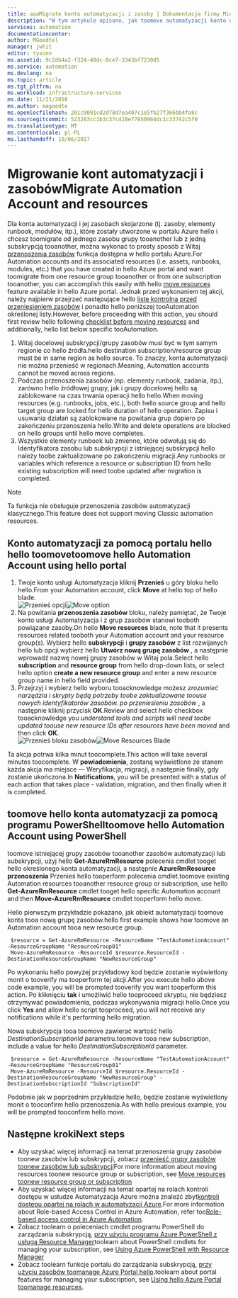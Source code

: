 ```yaml
---
title: aaaMigrate konto automatyzacji i zasoby | Dokumentacja firmy Microsoft
description: "W tym artykule opisano, jak toomove automatyzacji konto usługi Automatyzacja Azure i powiązanych zasobów z tooanother jedną subskrypcję."
services: automation
documentationcenter: 
author: MGoedtel
manager: jwhit
editor: tysonn
ms.assetid: 9c2db4a2-f324-48dc-8ce7-3343bf7230d5
ms.service: automation
ms.devlang: na
ms.topic: article
ms.tgt_pltfrm: na
ms.workload: infrastructure-services
ms.date: 11/21/2016
ms.author: magoedte
ms.openlocfilehash: 201c9091cd2d78d7ea407c1e5fb27f366bb4fa8c
ms.sourcegitcommit: 523283cc1b3c37c428e77850964dc1c33742c5f0
ms.translationtype: MT
ms.contentlocale: pl-PL
ms.lasthandoff: 10/06/2017
---
```

# <a name="migrate-automation-account-and-resources"></a><span data-ttu-id="8265c-103">Migrowanie kont automatyzacji i zasobów</span><span class="sxs-lookup"><span data-stu-id="8265c-103">Migrate Automation Account and resources</span></span>
<span data-ttu-id="8265c-104">Dla konta automatyzacji i jej zasobach skojarzone (tj. zasoby, elementy runbook, modułów, itp.), które zostały utworzone w portalu Azure hello i chcesz toomigrate od jednego zasobu grupy tooanother lub z jedną subskrypcją tooanother, można wykonać to prosty sposób z Witaj [przenoszenia zasobów](../azure-resource-manager/resource-group-move-resources.md) funkcja dostępna w hello portalu Azure.</span><span class="sxs-lookup"><span data-stu-id="8265c-104">For Automation accounts and its associated resources (i.e. assets, runbooks, modules, etc.) that you have created in hello Azure portal and want toomigrate from one resource group tooanother or from one subscription tooanother, you can accomplish this easily with hello [move resources](../azure-resource-manager/resource-group-move-resources.md) feature available in hello Azure portal.</span></span> <span data-ttu-id="8265c-105">Jednak przed wykonaniem tej akcji, należy najpierw przejrzeć następujące hello [listę kontrolną przed przeniesieniem zasobów](../azure-resource-manager/resource-group-move-resources.md#checklist-before-moving-resources) i ponadto hello poniższej tooAutomation określonej listy.</span><span class="sxs-lookup"><span data-stu-id="8265c-105">However, before proceeding with this action, you should first review hello following [checklist before moving resources](../azure-resource-manager/resource-group-move-resources.md#checklist-before-moving-resources) and additionally, hello list below specific tooAutomation.</span></span>   

1. <span data-ttu-id="8265c-106">Witaj docelowej subskrypcji/grupy zasobów musi być w tym samym regionie co hello źródła.</span><span class="sxs-lookup"><span data-stu-id="8265c-106">hello destination subscription/resource group must be in same region as hello source.</span></span>  <span data-ttu-id="8265c-107">To znaczy, konta automatyzacji nie można przenieść w regionach.</span><span class="sxs-lookup"><span data-stu-id="8265c-107">Meaning, Automation accounts cannot be moved across regions.</span></span>
2. <span data-ttu-id="8265c-108">Podczas przenoszenia zasobów (np. elementy runbook, zadania, itp.), zarówno hello źródłowej grupy, jak i grupy docelowej hello są zablokowane na czas trwania operacji hello hello.</span><span class="sxs-lookup"><span data-stu-id="8265c-108">When moving resources (e.g. runbooks, jobs, etc.), both hello source group and hello target group are locked for hello duration of hello operation.</span></span> <span data-ttu-id="8265c-109">Zapisu i usuwania działań są zablokowane na powitania grup dopiero po zakończeniu przenoszenia hello.</span><span class="sxs-lookup"><span data-stu-id="8265c-109">Write and delete operations are blocked on hello groups until hello move completes.</span></span>  
3. <span data-ttu-id="8265c-110">Wszystkie elementy runbook lub zmienne, które odwołują się do Identyfikatora zasobu lub subskrypcji z istniejącej subskrypcji hello należy toobe zaktualizowane po zakończeniu migracji.</span><span class="sxs-lookup"><span data-stu-id="8265c-110">Any runbooks or variables which reference a resource or subscription ID from hello existing subscription will need toobe updated after migration is completed.</span></span>   

> [!NOTE]
> <span data-ttu-id="8265c-111">Ta funkcja nie obsługuje przenoszenia zasobów automatyzacji klasycznego.</span><span class="sxs-lookup"><span data-stu-id="8265c-111">This feature does not support moving Classic automation resources.</span></span>
>
>

## <a name="toomove-hello-automation-account-using-hello-portal"></a><span data-ttu-id="8265c-112">Konto automatyzacji za pomocą portalu hello hello toomove</span><span class="sxs-lookup"><span data-stu-id="8265c-112">toomove hello Automation Account using hello portal</span></span>
1. <span data-ttu-id="8265c-113">Twoje konto usługi Automatyzacja kliknij **Przenieś** u góry bloku hello hello.</span><span class="sxs-lookup"><span data-stu-id="8265c-113">From your Automation account, click **Move** at hello top of hello blade.</span></span><br> <span data-ttu-id="8265c-114">![Przenieś opcji](media/automation-migrate-account-subscription/automation-menu-move.png)</span><span class="sxs-lookup"><span data-stu-id="8265c-114">![Move option](media/automation-migrate-account-subscription/automation-menu-move.png)</span></span><br>
2. <span data-ttu-id="8265c-115">Na powitania **przenoszenia zasobów** bloku, należy pamiętać, że Twoje konto usługi Automatyzacja i z grup zasobów stanowi tooboth powiązane zasoby.</span><span class="sxs-lookup"><span data-stu-id="8265c-115">On hello **Move resources** blade, note that it presents resources related tooboth your Automation account and your resource group(s).</span></span>  <span data-ttu-id="8265c-116">Wybierz hello **subskrypcji** i **grupy zasobów** z list rozwijanych hello lub opcji wybierz hello **Utwórz nową grupę zasobów** , a następnie wprowadź nazwę nowej grupy zasobów w Witaj pola.</span><span class="sxs-lookup"><span data-stu-id="8265c-116">Select hello **subscription** and **resource group** from hello drop-down lists, or select hello option **create a new resource group** and enter a new resource group name in hello field provided.</span></span>  
3. <span data-ttu-id="8265c-117">Przejrzyj i wybierz hello wyboru tooacknowledge możesz *zrozumieć narzędzia i skrypty będą potrzeby toobe zaktualizowane toouse nowych identyfikatorów zasobów. po przeniesieniu zasobów* , a następnie kliknij przycisk **OK**.</span><span class="sxs-lookup"><span data-stu-id="8265c-117">Review and select hello checkbox tooacknowledge you *understand tools and scripts will need toobe updated toouse new resource IDs after resources have been moved* and then click **OK**.</span></span><br> <span data-ttu-id="8265c-118">![Przenieś bloku zasobów](media/automation-migrate-account-subscription/automation-move-resources-blade.png)</span><span class="sxs-lookup"><span data-stu-id="8265c-118">![Move Resources Blade](media/automation-migrate-account-subscription/automation-move-resources-blade.png)</span></span><br>   

<span data-ttu-id="8265c-119">Ta akcja potrwa kilka minut toocomplete.</span><span class="sxs-lookup"><span data-stu-id="8265c-119">This action will take several minutes toocomplete.</span></span>  <span data-ttu-id="8265c-120">W **powiadomienia**, zostaną wyświetlone ze stanem każda akcja ma miejsce — Weryfikacja, migracji, a następnie finally, gdy zostanie ukończona.</span><span class="sxs-lookup"><span data-stu-id="8265c-120">In **Notifications**, you will be presented with a status of each action that takes place - validation, migration, and then finally when it is completed.</span></span>     

## <a name="toomove-hello-automation-account-using-powershell"></a><span data-ttu-id="8265c-121">toomove hello konta automatyzacji za pomocą programu PowerShell</span><span class="sxs-lookup"><span data-stu-id="8265c-121">toomove hello Automation Account using PowerShell</span></span>
<span data-ttu-id="8265c-122">toomove istniejącej grupy zasobów tooanother zasobów automatyzacji lub subskrypcji, użyj hello **Get-AzureRmResource** polecenia cmdlet tooget hello określonego konta automatyzacji, a następnie **AzureRmResource przenoszenia** Przenieś hello tooperform polecenia cmdlet.</span><span class="sxs-lookup"><span data-stu-id="8265c-122">toomove existing Automation resources tooanother resource group or subscription, use hello  **Get-AzureRmResource** cmdlet tooget hello specific Automation account and then **Move-AzureRmResource** cmdlet tooperform hello move.</span></span>

<span data-ttu-id="8265c-123">Hello pierwszym przykładzie pokazano, jak obiekt automatyzacji toomove konta tooa nową grupę zasobów.</span><span class="sxs-lookup"><span data-stu-id="8265c-123">hello first example shows how toomove an Automation account tooa new resource group.</span></span>

   ```
    $resource = Get-AzureRmResource -ResourceName "TestAutomationAccount" -ResourceGroupName "ResourceGroup01"
    Move-AzureRmResource -ResourceId $resource.ResourceId -DestinationResourceGroupName "NewResourceGroup"
   ```

<span data-ttu-id="8265c-124">Po wykonaniu hello powyżej przykładowy kod będzie zostanie wyświetlony monit o tooverify ma tooperform tej akcji.</span><span class="sxs-lookup"><span data-stu-id="8265c-124">After you execute hello above code example, you will be prompted tooverify you want tooperform this action.</span></span>  <span data-ttu-id="8265c-125">Po kliknięciu **tak** i umożliwić hello tooproceed skryptu, nie będziesz otrzymywać powiadomienia, podczas wykonywania migracji hello.</span><span class="sxs-lookup"><span data-stu-id="8265c-125">Once you click **Yes** and allow hello script tooproceed, you will not receive any notifications while it's performing hello migration.</span></span>  

<span data-ttu-id="8265c-126">Nowa subskrypcja tooa toomove zawierać wartość hello *DestinationSubscriptionId* parametru.</span><span class="sxs-lookup"><span data-stu-id="8265c-126">toomove tooa new subscription, include a value for hello *DestinationSubscriptionId* parameter.</span></span>

   ```
    $resource = Get-AzureRmResource -ResourceName "TestAutomationAccount" -ResourceGroupName "ResourceGroup01"
    Move-AzureRmResource -ResourceId $resource.ResourceId -DestinationResourceGroupName "NewResourceGroup" -DestinationSubscriptionId "SubscriptionId"
   ```

<span data-ttu-id="8265c-127">Podobnie jak w poprzednim przykładzie hello, będzie zostanie wyświetlony monit o tooconfirm hello przenoszenia.</span><span class="sxs-lookup"><span data-stu-id="8265c-127">As with hello previous example, you will be prompted tooconfirm hello move.</span></span>  

## <a name="next-steps"></a><span data-ttu-id="8265c-128">Następne kroki</span><span class="sxs-lookup"><span data-stu-id="8265c-128">Next steps</span></span>
* <span data-ttu-id="8265c-129">Aby uzyskać więcej informacji na temat przenoszenia grupy zasobów toonew zasobów lub subskrypcji, zobacz [przenieść grupy zasobów toonew zasobów lub subskrypcji](../azure-resource-manager/resource-group-move-resources.md)</span><span class="sxs-lookup"><span data-stu-id="8265c-129">For more information about moving resources toonew resource group or subscription, see [Move  resources toonew resource group or subscription](../azure-resource-manager/resource-group-move-resources.md)</span></span>
* <span data-ttu-id="8265c-130">Aby uzyskać więcej informacji na temat opartej na rolach kontroli dostępu w usłudze Automatyzacja Azure można znaleźć zbyt[kontroli dostępu opartej na rolach w automatyzacji Azure](automation-role-based-access-control.md).</span><span class="sxs-lookup"><span data-stu-id="8265c-130">For more information about Role-based Access Control in Azure Automation, refer too[Role-based access control in Azure Automation](automation-role-based-access-control.md).</span></span>
* <span data-ttu-id="8265c-131">Zobacz toolearn o poleceniach cmdlet programu PowerShell do zarządzania subskrypcją, [przy użyciu programu Azure PowerShell z usługą Resource Manager](../azure-resource-manager/powershell-azure-resource-manager.md)</span><span class="sxs-lookup"><span data-stu-id="8265c-131">toolearn about PowerShell cmdlets for managing your subscription, see [Using Azure PowerShell with Resource Manager](../azure-resource-manager/powershell-azure-resource-manager.md)</span></span>
* <span data-ttu-id="8265c-132">Zobacz toolearn funkcje portalu do zarządzania subskrypcją, [przy użyciu zasobów toomanage Azure Portal hello](../azure-resource-manager/resource-group-portal.md).</span><span class="sxs-lookup"><span data-stu-id="8265c-132">toolearn about portal features for managing your subscription, see [Using hello Azure Portal toomanage resources](../azure-resource-manager/resource-group-portal.md).</span></span>
